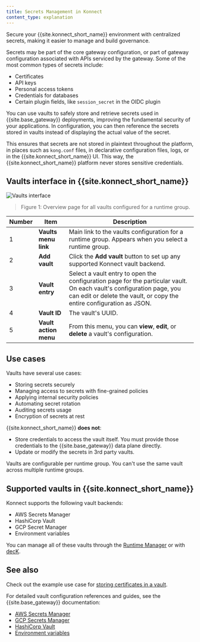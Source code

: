 ```yaml
---
title: Secrets Management in Konnect
content_type: explanation
---
```


Secure your {{site.konnect_short_name}} environment with centralized secrets,
making it easier to manage and build governance.

Secrets may be part of the core gateway configuration,
or part of gateway configuration associated with APIs serviced by the gateway.
Some of the most common types of secrets include:
* Certificates
* API keys
* Personal access tokens
* Credentials for databases
* Certain plugin fields, like `session_secret` in the OIDC plugin

You can use vaults to safely store and retrieve secrets used in {{site.base_gateway}}
deployments, improving the fundamental security of your applications.
In configuration, you can then reference the secrets stored in vaults instead
of displaying the actual value of the secret.

This ensures that secrets are not stored in plaintext throughout the platform,
in places such as `kong.conf` files, in declarative configuration files, logs,
or in the {{site.konnect_short_name}} UI. This way, the {{site.konnect_short_name}}
platform never stores sensitive credentials. 

## Vaults interface in {{site.konnect_short_name}}

![Vaults interface](/assets/images/docs/konnect/konnect-vaults.png)
> Figure 1: Overview page for all vaults configured for a runtime group.

Number | Item | Description
-------|------|------------
1 | **Vaults menu link** | Main link to the vaults configuration for a runtime group. Appears when you select a runtime group.
2 | **Add vault** | Click the **Add vault** button to set up any supported Konnect vault backend.
3 | **Vault entry** | Select a vault entry to open the configuration page for the particular vault. On each vault's configuration page, you can edit or delete the vault, or copy the entire configuration as JSON.
4 | **Vault ID** | The vault's UUID. 
5 | **Vault action menu** | From this menu, you can <b>view</b>, <b>edit</b>, or <b>delete</b> a vault's configuration. 

## Use cases

Vaults have several use cases: 
* Storing secrets securely
* Managing access to secrets with fine-grained policies
* Applying internal security policies
* Automating secret rotation
* Auditing secrets usage
* Encryption of secrets at rest

{{site.konnect_short_name}} **does not**:
* Store credentials to access the vault itself.
You must provide those credentials to the {{site.base_gateway}} data plane directly.
* Update or modify the secrets in 3rd party vaults.

Vaults are configurable per runtime group. You can't use the same vault across
multiple runtime groups.

## Supported vaults in {{site.konnect_short_name}}

Konnect supports the following vault backends:
* AWS Secrets Manager
* HashiCorp Vault
* GCP Secret Manager
* Environment variables

You can manage all of these vaults through the [Runtime Manager](/konnect/runtime-manager/vaults/how-to) or with [decK](/deck/latest/guides/vaults/).

## See also

Check out the example use case for [storing certificates in a vault](/konnect/runtime-manager/vaults/how-to).

For detailed vault configuration references and guides, see the {{site.base_gateway}}
documentation:
* [AWS Secrets Manager](/gateway/{{page.kong_version}}/kong-enterprise/secrets-management/backends/aws-sm)
* [GCP Secrets Manager](/gateway/{{page.kong_version}}/kong-enterprise/secrets-management/backends/gcp-sm)
* [HashiCorp Vault](/gateway/{{page.kong_version}}/kong-enterprise/secrets-management/backends/hashicorp-vault)
* [Environment variables](/gateway/{{page.kong_version}}/kong-enterprise/secrets-management/backends/env)
